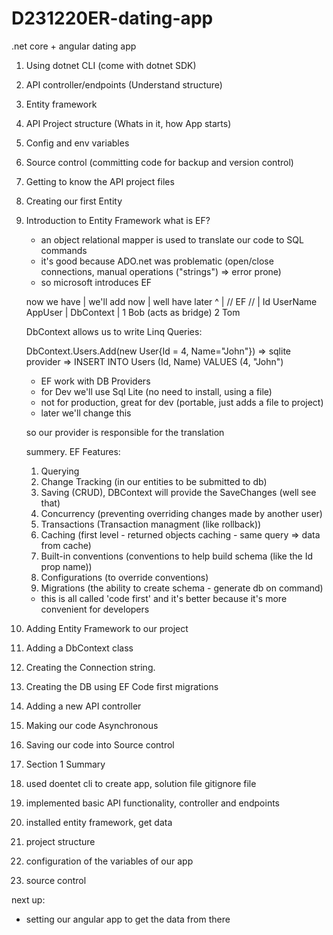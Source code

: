 # D231220ER-dating-app

.net core + angular dating app

1. Using dotnet CLI (come with dotnet SDK)
2. API controller/endpoints (Understand structure)
3. Entity framework
4. API Project structure (Whats in it, how App starts)
5. Config and env variables
6. Source control (committing code for backup and version control)
7. Getting to know the API project files
8. Creating our first Entity
9. Introduction to Entity Framework
   what is EF?

   - an object relational mapper is used to translate our code to SQL commands
   - it's good because ADO.net was problematic (open/close connections, manual operations ("strings") => error prone)
   - so microsoft introduces EF

   now we have | we'll add now | well have later
   ^ | // EF // | Id UserName
   AppUser | DbContext | 1 Bob
   (acts as bridge) 2 Tom

   DbContext allows us to write Linq Queries:

   DbContext.Users.Add(new User{Id = 4, Name="John"}) => sqlite provider => INSERT INTO Users (Id, Name) VALUES (4, "John")

   - EF work with DB Providers
   - for Dev we'll use Sql Lite (no need to install, using a file)
   - not for production, great for dev (portable, just adds a file to project)
   - later we'll change this

   so our provider is responsible for the translation

   summery. EF Features:

   1. Querying
   2. Change Tracking (in our entities to be submitted to db)
   3. Saving (CRUD), DBContext will provide the SaveChanges (well see that)
   4. Concurrency (preventing overriding changes made by another user)
   5. Transactions (Transaction managment (like rollback))
   6. Caching (first level - returned objects caching - same query => data from cache)
   7. Built-in conventions (conventions to help build schema (like the Id prop name))
   8. Configurations (to override conventions)
   9. Migrations (the ability to create schema - generate db on command)

   - this is all called 'code first' and it's better because it's more convenient for developers

10. Adding Entity Framework to our project
11. Adding a DbContext class
12. Creating the Connection string.
13. Creating the DB using EF Code first migrations
14. Adding a new API controller
15. Making our code Asynchronous
16. Saving our code into Source control

17. Section 1 Summary
18. used doentet cli to create app, solution file gitignore file
19. implemented basic API functionality, controller and endpoints
20. installed entity framework, get data
21. project structure
22. configuration of the variables of our app
23. source control

next up:

- setting our angular app to get the data from there

